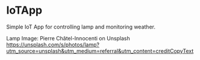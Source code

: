 # IoTApp

Simple IoT App for controlling lamp and monitoring weather.

Lamp Image: Pierre Châtel-Innocenti on Unsplash https://unsplash.com/s/photos/lamp?utm_source=unsplash&utm_medium=referral&utm_content=creditCopyText
  
